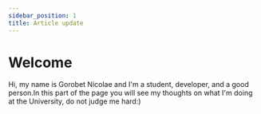 ```yaml
---
sidebar_position: 1
title: Article update
---
```

# Welcome
<p>Hi, my name is Gorobet Nicolae and I'm a student, developer, and a good person.In this part of the page you will see my thoughts on what I'm doing at the University, do not judge me hard:)</p>

